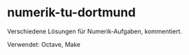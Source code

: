 # numerik-tu-dortmund
Verschiedene Lösungen für Numerik-Aufgaben, kommentiert.

Verwendet: Octave, Make

